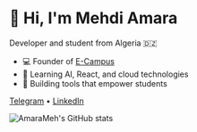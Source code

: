 # 👋 Hi, I'm Mehdi Amara

Developer and student from Algeria 🇩🇿

- 💻 Founder of [E-Campus](https://bejaia.tech)
- 🌱 Learning AI, React, and cloud technologies
- 🚀 Building tools that empower students

[Telegram](https://t.me/amaramehdi1) • [LinkedIn](#)


![AmaraMeh's GitHub stats](https://github-readme-stats.vercel.app/api?username=AmaraMeh&show_icons=true&theme=radical)
